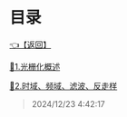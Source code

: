 # 目录  


[👈【返回】](/--Catalog--/计算机图形学/--Catalog--计算机图形学)  


[📜1.光栅化概述](/计算机图形学/光栅化渲染/1.光栅化概述)  

[📜2.时域、频域、滤波、反走样](/计算机图形学/光栅化渲染/2.时域、频域、滤波、反走样)  







> 2024/12/23 4:42:17
